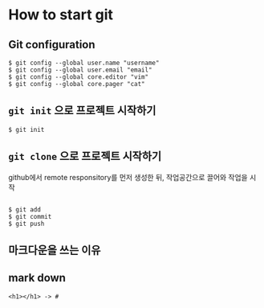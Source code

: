 # How to start git

## Git configuration

```shell
$ git config --global user.name "username"
$ git config --global user.email "email"
$ git config --global core.editor "vim"
$ git config --global core.pager "cat"
```

## `git init` 으로 프로젝트 시작하기

``` 
$ git init
```
##  `git clone` 으로 프로젝트 시작하기

github에서 remote responsitory를 먼저 생성한 뒤, 작업공간으로 끌어와 작업을 시작

``` $ git clone remoteRepo주소  를 입력하여 local responsitory를 생성 
```
```
$ git add 
$ git commit
$ git push
```


## 마크다운을 쓰는 이유
 

## mark down
`<h1></h1> -> #`